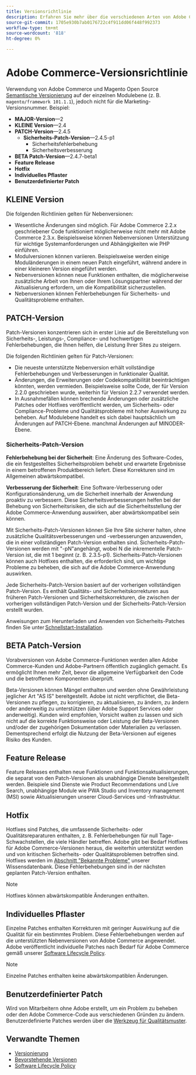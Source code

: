 ```yaml
---
title: Versionsrichtlinie
description: Erfahren Sie mehr über die verschiedenen Arten von Adobe Commerce-Versionen, einschließlich kleineren Versionen, Patch, Sicherheits-Patch, Funktion, Hotfix, individuellem Patch und benutzerdefiniertem Patch.
source-git-commit: 1705e930b7ab0176722c4f911dd06f448f992373
workflow-type: tm+mt
source-wordcount: '818'
ht-degree: 0%

---
```



# Adobe Commerce-Versionsrichtlinie

Verwendung von Adobe Commerce und Magento Open Source [Semantische Versionierung](https://semver.org/) auf der einzelnen Modulebene (z. B. `magento/framework 101.1.1`), jedoch nicht für die Marketing-Versionsnummer. Beispiel:

- **MAJOR-Version**—2
- **KLEINE Version**—2.4
- **PATCH-Version**—2.4.5
   - **Sicherheits-Patch-Version**—2.4.5-p1
      - Sicherheitsfehlerbehebung
      - Sicherheitsverbesserung
- **BETA Patch-Version**—2.4.7-beta1
- **Feature Release**
- **Hotfix**
- **Individuelles Pflaster**
- **Benutzerdefinierter Patch**

## KLEINE Version

Die folgenden Richtlinien gelten für Nebenversionen:

- Wesentliche Änderungen sind möglich. Für Adobe Commerce 2.2.x geschriebener Code funktioniert möglicherweise nicht mehr mit Adobe Commerce 2.3.x. Beispielsweise können Nebenversionen Unterstützung für wichtige Systemanforderungen und Abhängigkeiten wie PHP einführen.
- Modulversionen können variieren. Beispielsweise werden einige Moduländerungen in einem neuen Patch eingeführt, während andere in einer kleineren Version eingeführt werden.
- Nebenversionen können neue Funktionen enthalten, die möglicherweise zusätzliche Arbeit von Ihnen oder Ihrem Lösungspartner während der Aktualisierung erfordern, um die Kompatibilität sicherzustellen.
- Nebenversionen können Fehlerbehebungen für Sicherheits- und Qualitätsprobleme enthalten.

## PATCH-Version

Patch-Versionen konzentrieren sich in erster Linie auf die Bereitstellung von Sicherheits-, Leistungs-, Compliance- und hochwertigen Fehlerbehebungen, die Ihnen helfen, die Leistung Ihrer Sites zu steigern.

Die folgenden Richtlinien gelten für Patch-Versionen:

- Die neueste unterstützte Nebenversion erhält vollständige Fehlerbehebungen und Verbesserungen in funktionaler Qualität.
- Änderungen, die Erweiterungen oder Codekompatibilität beeinträchtigen könnten, werden vermieden. Beispielsweise sollte Code, der für Version 2.2.0 geschrieben wurde, weiterhin für Version 2.2.7 verwendet werden.
- In Ausnahmefällen können brechende Änderungen oder zusätzliche Patches oder Hotfixes veröffentlicht werden, um Sicherheits- oder Compliance-Probleme und Qualitätsprobleme mit hoher Auswirkung zu beheben. Auf Modulebene handelt es sich dabei hauptsächlich um Änderungen auf PATCH-Ebene. manchmal Änderungen auf MINODER-Ebene.

### Sicherheits-Patch-Version

**Fehlerbehebung bei der Sicherheit**: Eine Änderung des Software-Codes, die ein festgestelltes Sicherheitsproblem behebt und erwartete Ergebnisse in einem betroffenen Produktbereich liefert. Diese Korrekturen sind im Allgemeinen abwärtskompatibel.

**Verbesserung der Sicherheit**: Eine Software-Verbesserung oder Konfigurationsänderung, um die Sicherheit innerhalb der Anwendung proaktiv zu verbessern. Diese Sicherheitsverbesserungen helfen bei der Behebung von Sicherheitsrisiken, die sich auf die Sicherheitsstellung der Adobe Commerce-Anwendung auswirken, aber abwärtskompatibel sein können.

Mit Sicherheits-Patch-Versionen können Sie Ihre Site sicherer halten, ohne zusätzliche Qualitätsverbesserungen und -verbesserungen anzuwenden, die in einer vollständigen Patch-Version enthalten sind. Sicherheits-Patch-Versionen werden mit &quot;-pN&quot;angehängt, wobei N die inkrementelle Patch-Version ist, die mit 1 beginnt (z. B. 2.3.5-p1). Sicherheits-Patch-Versionen können auch Hotfixes enthalten, die erforderlich sind, um wichtige Probleme zu beheben, die sich auf die Adobe Commerce-Anwendung auswirken.

Jede Sicherheits-Patch-Version basiert auf der vorherigen vollständigen Patch-Version. Es enthält Qualitäts- und Sicherheitskorrekturen aus früheren Patch-Versionen und Sicherheitskorrekturen, die zwischen der vorherigen vollständigen Patch-Version und der Sicherheits-Patch-Version erstellt wurden.

Anweisungen zum Herunterladen und Anwenden von Sicherheits-Patches finden Sie unter [Schnellstart-Installation](../installation/composer.md#example---security-patch).

## BETA Patch-Version

Vorabversionen von Adobe Commerce-Funktionen werden allen Adobe Commerce-Kunden und Adobe-Partnern öffentlich zugänglich gemacht. Es ermöglicht Ihnen mehr Zeit, bevor die allgemeine Verfügbarkeit den Code und die betroffenen Komponenten überprüft.

Beta-Versionen können Mängel enthalten und werden ohne Gewährleistung jeglicher Art &quot;AS IS&quot; bereitgestellt. Adobe ist nicht verpflichtet, die Beta-Versionen zu pflegen, zu korrigieren, zu aktualisieren, zu ändern, zu ändern oder anderweitig zu unterstützen (über Adobe Support Services oder anderweitig). Kunden wird empfohlen, Vorsicht walten zu lassen und sich nicht auf die korrekte Funktionsweise oder Leistung der Beta-Versionen und/oder der zugehörigen Dokumentation oder Materialien zu verlassen. Dementsprechend erfolgt die Nutzung der Beta-Versionen auf eigenes Risiko des Kunden.

## Feature Release

Feature Releases enthalten neue Funktionen und Funktionsaktualisierungen, die separat von den Patch-Versionen als unabhängige Dienste bereitgestellt werden. Beispiele sind Dienste wie Product Recommendations und Live Search, unabhängige Module wie PWA Studio und Inventory management (MSI) sowie Aktualisierungen unserer Cloud-Services und -Infrastruktur.

## Hotfix

Hotfixes sind Patches, die umfassende Sicherheits- oder Qualitätsreparaturen enthalten, z. B. Fehlerbehebungen für null Tage-Schwachstellen, die viele Händler betreffen. Adobe gibt bei Bedarf Hotfixes für Adobe Commerce-Versionen heraus, die weiterhin unterstützt werden und von kritischen Sicherheits- oder Qualitätsproblemen betroffen sind. Hotfixes werden im [Abschnitt &quot;Bekannte Probleme&quot;](https://support.magento.com/hc/en-us/sections/360003869892-Known-issues-patches-attached-) unserer Wissensdatenbank. Diese Fehlerbehebungen sind in der nächsten geplanten Patch-Version enthalten.

>[!NOTE]
>
>Hotfixes können abwärtskompatible Änderungen enthalten.

## Individuelles Pflaster

Einzelne Patches enthalten Korrekturen mit geringer Auswirkung auf die Qualität für ein bestimmtes Problem. Diese Fehlerbehebungen werden auf die unterstützten Nebenversionen von Adobe Commerce angewendet. Adobe veröffentlicht individuelle Patches nach Bedarf für Adobe Commerce gemäß unserer [Software Lifecycle Policy](https://www.adobe.com/content/dam/cc/en/legal/terms/enterprise/pdfs/Adobe-Commerce-Software-Lifecycle-Policy.pdf).

>[!NOTE]
>
>Einzelne Patches enthalten keine abwärtskompatiblen Änderungen.

## Benutzerdefinierter Patch

Wird von Mitarbeitern ohne Adobe erstellt, um ein Problem zu beheben oder den Adobe Commerce-Code aus verschiedenen Gründen zu ändern. Benutzerdefinierte Patches werden über die [Werkzeug für Qualitätsmuster](https://experienceleague.adobe.com/docs/commerce-operations/tools/quality-patches-tool/usage.html).

## Verwandte Themen

- [Versionierung](https://developer.adobe.com/commerce/php/development/versioning/)
- [Bevorstehende Versionen](schedule.md)
- [Software Lifecycle Policy](https://www.adobe.com/content/dam/cc/en/legal/terms/enterprise/pdfs/Adobe-Commerce-Software-Lifecycle-Policy.pdf)
